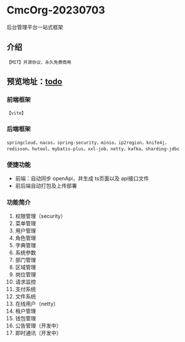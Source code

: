 # CmcOrg-20230703

后台管理平台一站式框架

## 介绍

`【MIT】开源协议，永久免费商用`

## 预览地址：[todo](todo)

### 前端框架

`【vite】`

### 后端框架

`springcloud，nacos，spring-security，minio，ip2region，knife4j，redisson，hutool，mybatis-plus，xxl-job，netty，kafka，sharding-jdbc`

### 便捷功能

- 前端：自动同步 openApi，并生成 ts页面以及 api接口文件
- 前后端自动打包及上传部署

### 功能简介

1. 权限管理（security）
2. 菜单管理
3. 用户管理
4. 角色管理
5. 字典管理
6. 系统参数
7. 部门管理
8. 区域管理
9. 岗位管理
10. 请求监控
11. 支付系统
12. 文件系统
13. 在线用户（netty）
14. 租户管理
15. 钱包管理
16. 公告管理（开发中）
17. 即时通讯（开发中）
